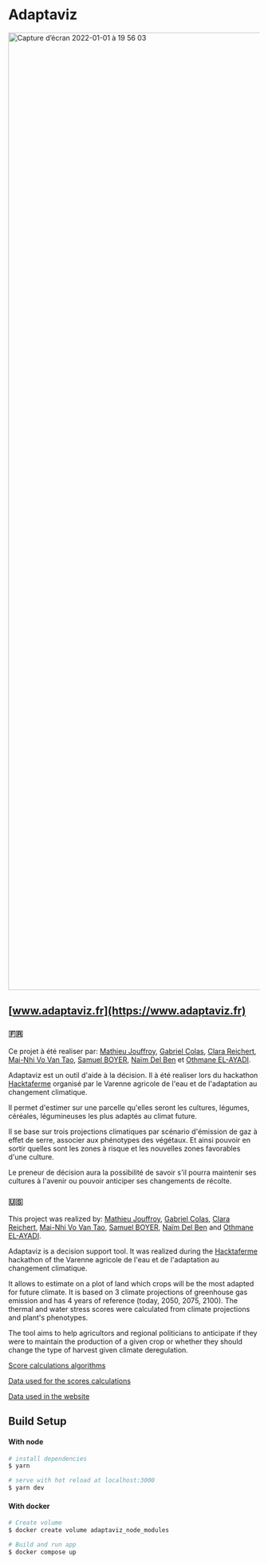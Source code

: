 # Adaptaviz

<img width="1920" alt="Capture d’écran 2022-01-01 à 19 56 03" src="https://user-images.githubusercontent.com/28403617/147858065-bb7f4138-46f2-4a72-8ac4-e65be6c478fd.png">

## [www.adaptaviz.fr](https://www.adaptaviz.fr)

### 🇫🇷

Ce projet à été realiser par: [Mathieu Jouffroy](https://www.linkedin.com/in/mathieu-jouffroy/), [Gabriel Colas](https://www.linkedin.com/in/gabriel-colas-842250173/), [Clara Reichert](https://www.linkedin.com/in/clara-reichert0/), [Mai-Nhi Vo Van Tao](https://www.linkedin.com/in/mai-nhi-vo-van-tao/), [Samuel BOYER](https://www.linkedin.com/in/samuel-boyer-27724b158/), [Naïm Del Ben](https://www.linkedin.com/in/naimdb/) et [Othmane EL-AYADI](https://www.linkedin.com/in/othmane-el-ayadi/).

Adaptaviz est un outil d'aide à la décision. Il à été realiser lors du hackathon [Hacktaferme](https://www.hacktaferme.fr/) organisé par le Varenne agricole de l'eau et de l'adaptation au changement climatique.

Il permet d'estimer sur une parcelle qu'elles seront les cultures, légumes, céréales, légumineuses les plus adaptés au climat future.

Il se base sur trois projections climatiques par scénario d'émission de gaz à effet de serre, associer aux phénotypes des végétaux. Et ainsi pouvoir en sortir quelles sont les zones à risque et les nouvelles zones favorables d'une culture.

Le preneur de décision aura la possibilité de savoir s'il pourra maintenir ses cultures à l'avenir ou pouvoir anticiper ses changements de récolte.


### 🇺🇸

This project was realized by: [Mathieu Jouffroy](https://www.linkedin.com/in/mathieu-jouffroy/), [Gabriel Colas](https://www.linkedin.com/in/gabriel-colas-842250173/), [Clara Reichert](https://www.linkedin.com/in/clara-reichert0/), [Mai-Nhi Vo Van Tao](https://www.linkedin.com/in/mai-nhi-vo-van-tao/), [Samuel BOYER](https://www.linkedin.com/in/samuel-boyer-27724b158/), [Naïm Del Ben](https://www.linkedin.com/in/naimdb/) and [Othmane EL-AYADI](https://www.linkedin.com/in/othmane-el-ayadi/).

Adaptaviz is a decision support tool. It was realized during the [Hacktaferme](https://www.hacktaferme.fr/) hackathon of the Varenne agricole de l'eau et de l'adaptation au changement climatique.

It allows to estimate on a plot of land which crops will be the most adapted for future climate.
It is based on 3 climate projections of greenhouse gas emission and has 4 years of reference (today, 2050, 2075, 2100). The thermal and water stress scores were calculated from climate projections and plant's phenotypes. 

The tool aims to help agricultors and regional politicians to anticipate if they were to maintain the production of a given crop or whether they should change the type of harvest given climate deregulation.


[Score calculations algorithms](https://github.com/owalid/adaptaviz/tree/main/score)


[Data used for the scores calculations](https://github.com/owalid/adaptaviz/tree/main/score/data_ref)


[Data used in the website](https://github.com/owalid/adaptaviz/tree/main/static/data)

## Build Setup

####  With node

```bash
# install dependencies
$ yarn

# serve with hot reload at localhost:3000
$ yarn dev
```

####  With docker

```bash
# Create volume
$ docker create volume adaptaviz_node_modules

# Build and run app
$ docker compose up
```
